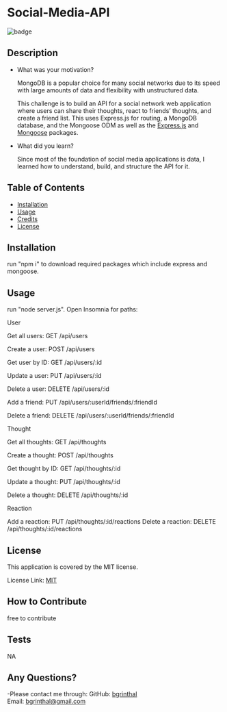 # Social-Media-API
  
  ![badge](https://img.shields.io/badge/license-MIT-brightgreen)



  ## Description
  
  - What was your motivation?

    MongoDB is a popular choice for many social networks due to its speed with large amounts of data and flexibility with unstructured data.

    This challenge is to build an API for a social network web application where users can share their thoughts, react to friends’ thoughts, and create a friend list. This uses Express.js for routing, a MongoDB database, and the Mongoose ODM as well as the [Express.js](https://www.npmjs.com/package/express) and [Mongoose](https://www.npmjs.com/package/mongoose) packages.

  - What did you learn?
    
    Since most of the foundation of social media applications is data, I learned how to understand, build, and structure the API for it.
  
  ## Table of Contents
  
  - [Installation](#installation)
  - [Usage](#usage)
  - [Credits](#credits)
  - [License](#license)
  
  ## Installation
  run "npm i" to download required packages which include express and mongoose.
  
  ## Usage
  run "node server.js".  Open Insomnia for paths:

  User

  Get all users: GET /api/users

  Create a user: POST /api/users

  Get user by ID: GET /api/users/:id

  Update a user: PUT /api/users/:id

  Delete a user: DELETE /api/users/:id

  Add a friend: PUT /api/users/:userId/friends/:friendId

  Delete a friend: DELETE /api/users/:userId/friends/:friendId

  
  Thought

  Get all thoughts: GET /api/thoughts

  Create a thought: POST /api/thoughts

  Get thought by ID: GET /api/thoughts/:id

  Update a thought: PUT /api/thoughts/:id

  Delete a thought: DELETE /api/thoughts/:id
  
  
  Reaction

  Add a reaction: PUT /api/thoughts/:id/reactions
  Delete a reaction: DELETE /api/thoughts/:id/reactions

  
  ## License

  This application is covered by the MIT license. 
  
  License Link: <a href="https://choosealicense.com/licenses/MIT/">MIT</a>
     
  
  ## How to Contribute
  free to contribute

  ## Tests
  NA

  ## Any Questions?
  -Please contact me through:
  GitHub:  <a href="https://github.com/bgrinthal">bgrinthal</a><br>
  Email:   <a href="mailto:bgrinthal@gmail.com">bgrinthal@gmail.com</a>
